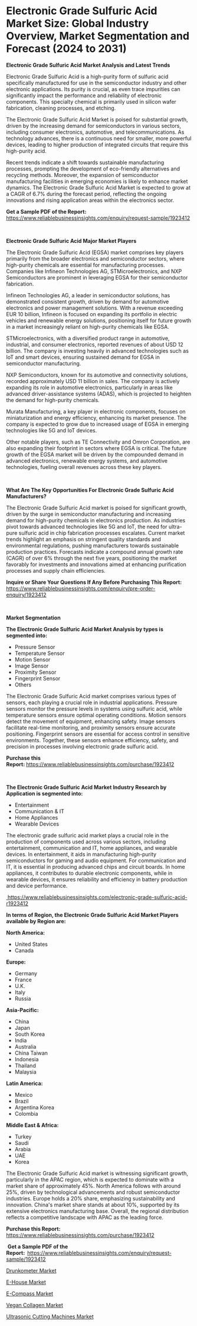 <p><h1>Electronic Grade Sulfuric Acid Market Size: Global Industry Overview, Market Segmentation and Forecast (2024 to 2031)</h1></p><p><strong>Electronic Grade Sulfuric Acid Market Analysis and Latest Trends</strong></p>
<p><p>Electronic Grade Sulfuric Acid is a high-purity form of sulfuric acid specifically manufactured for use in the semiconductor industry and other electronic applications. Its purity is crucial, as even trace impurities can significantly impact the performance and reliability of electronic components. This specialty chemical is primarily used in silicon wafer fabrication, cleaning processes, and etching.</p><p>The Electronic Grade Sulfuric Acid Market is poised for substantial growth, driven by the increasing demand for semiconductors in various sectors, including consumer electronics, automotive, and telecommunications. As technology advances, there is a continuous need for smaller, more powerful devices, leading to higher production of integrated circuits that require this high-purity acid. </p><p>Recent trends indicate a shift towards sustainable manufacturing processes, prompting the development of eco-friendly alternatives and recycling methods. Moreover, the expansion of semiconductor manufacturing facilities in emerging economies is likely to enhance market dynamics. The Electronic Grade Sulfuric Acid Market is expected to grow at a CAGR of 6.7% during the forecast period, reflecting the ongoing innovations and rising application areas within the electronics sector.</p></p>
<p><strong>Get a Sample PDF of the Report:&nbsp;</strong> <a href="https://www.reliablebusinessinsights.com/enquiry/request-sample/1923412?utm_campaign=117&utm_medium=2&utm_source=Github&utm_content=ia&utm_term=24102024&utm_id=electronic-grade-sulfuric-acid">https://www.reliablebusinessinsights.com/enquiry/request-sample/1923412</a></p>
<p>&nbsp;</p>
<p><strong>Electronic Grade Sulfuric Acid Major Market Players</strong></p>
<p><p>The Electronic Grade Sulfuric Acid (EGSA) market comprises key players primarily from the broader electronics and semiconductor sectors, where high-purity chemicals are essential for manufacturing processes. Companies like Infineon Technologies AG, STMicroelectronics, and NXP Semiconductors are prominent in leveraging EGSA for their semiconductor fabrication.</p><p>Infineon Technologies AG, a leader in semiconductor solutions, has demonstrated consistent growth, driven by demand for automotive electronics and power management solutions. With a revenue exceeding EUR 10 billion, Infineon is focused on expanding its portfolio in electric vehicles and renewable energy solutions, positioning itself for future growth in a market increasingly reliant on high-purity chemicals like EGSA.</p><p>STMicroelectronics, with a diversified product range in automotive, industrial, and consumer electronics, reported revenues of about USD 12 billion. The company is investing heavily in advanced technologies such as IoT and smart devices, ensuring sustained demand for EGSA in semiconductor manufacturing.</p><p>NXP Semiconductors, known for its automotive and connectivity solutions, recorded approximately USD 11 billion in sales. The company is actively expanding its role in automotive electronics, particularly in areas like advanced driver-assistance systems (ADAS), which is projected to heighten the demand for high-purity chemicals.</p><p>Murata Manufacturing, a key player in electronic components, focuses on miniaturization and energy efficiency, enhancing its market presence. The company is expected to grow due to increased usage of EGSA in emerging technologies like 5G and IoT devices.</p><p>Other notable players, such as TE Connectivity and Omron Corporation, are also expanding their footprint in sectors where EGSA is critical. The future growth of the EGSA market will be driven by the compounded demand in advanced electronics, renewable energy systems, and automotive technologies, fueling overall revenues across these key players.</p></p>
<p>&nbsp;</p>
<p><strong>What Are The Key Opportunities For Electronic Grade Sulfuric Acid Manufacturers?</strong></p>
<p><p>The Electronic Grade Sulfuric Acid market is poised for significant growth, driven by the surge in semiconductor manufacturing and increasing demand for high-purity chemicals in electronics production. As industries pivot towards advanced technologies like 5G and IoT, the need for ultra-pure sulfuric acid in chip fabrication processes escalates. Current market trends highlight an emphasis on stringent quality standards and environmental regulations, pushing manufacturers towards sustainable production practices. Forecasts indicate a compound annual growth rate (CAGR) of over 6% through the next five years, positioning the market favorably for investments and innovations aimed at enhancing purification processes and supply chain efficiencies.</p></p>
<p><strong>Inquire or Share Your Questions If Any Before Purchasing This Report:</strong> <a href="https://www.reliablebusinessinsights.com/enquiry/pre-order-enquiry/1923412?utm_campaign=117&utm_medium=2&utm_source=Github&utm_content=ia&utm_term=24102024&utm_id=electronic-grade-sulfuric-acid">https://www.reliablebusinessinsights.com/enquiry/pre-order-enquiry/1923412</a></p>
<p>&nbsp;</p>
<p><strong>Market Segmentation</strong></p>
<p><strong>The Electronic Grade Sulfuric Acid Market Analysis by types is segmented into:</strong></p>
<p><ul><li>Pressure Sensor</li><li>Temperature Sensor</li><li>Motion Sensor</li><li>Image Sensor</li><li>Proximity Sensor</li><li>Fingerprint Sensor</li><li>Others</li></ul></p>
<p><p>The Electronic Grade Sulfuric Acid market comprises various types of sensors, each playing a crucial role in industrial applications. Pressure sensors monitor the pressure levels in systems using sulfuric acid, while temperature sensors ensure optimal operating conditions. Motion sensors detect the movement of equipment, enhancing safety. Image sensors facilitate real-time monitoring, and proximity sensors ensure accurate positioning. Fingerprint sensors are essential for access control in sensitive environments. Together, these sensors enhance efficiency, safety, and precision in processes involving electronic grade sulfuric acid.</p></p>
<p><strong>Purchase this Report:&nbsp;</strong><a href="https://www.reliablebusinessinsights.com/purchase/1923412?utm_campaign=117&utm_medium=2&utm_source=Github&utm_content=ia&utm_term=24102024&utm_id=electronic-grade-sulfuric-acid">https://www.reliablebusinessinsights.com/purchase/1923412</a></p>
<p>&nbsp;</p>
<p><strong>The Electronic Grade Sulfuric Acid Market Industry Research by Application is segmented into:</strong></p>
<p><ul><li>Entertainment</li><li>Communication & IT</li><li>Home Appliances</li><li>Wearable Devices</li></ul></p>
<p><p>The electronic grade sulfuric acid market plays a crucial role in the production of components used across various sectors, including entertainment, communication and IT, home appliances, and wearable devices. In entertainment, it aids in manufacturing high-purity semiconductors for gaming and audio equipment. For communication and IT, it is essential in producing advanced chips and circuit boards. In home appliances, it contributes to durable electronic components, while in wearable devices, it ensures reliability and efficiency in battery production and device performance.</p></p>
<p><a href="https://www.reliablebusinessinsights.com/electronic-grade-sulfuric-acid-r1923412?utm_campaign=117&utm_medium=2&utm_source=Github&utm_content=ia&utm_term=24102024&utm_id=electronic-grade-sulfuric-acid">&nbsp;https://www.reliablebusinessinsights.com/electronic-grade-sulfuric-acid-r1923412</a></p>
<p><strong>In terms of Region, the Electronic Grade Sulfuric Acid Market Players available by Region are:</strong></p>
<p>
    <p> <strong> North America: </strong>
        <ul>
            <li>United States</li>
            <li>Canada</li>
        </ul>
        </p> 
    <p> <strong> Europe: </strong>
        <ul>
            <li>Germany</li>
            <li>France</li>
            <li>U.K.</li>
            <li>Italy</li>
            <li>Russia</li>
        </ul>
        </p> 
    <p> <strong> Asia-Pacific: </strong>
        <ul>
            <li>China</li>
            <li>Japan</li>
            <li>South Korea</li>
            <li>India</li>
            <li>Australia</li>
            <li>China Taiwan</li>
            <li>Indonesia</li>
            <li>Thailand</li>
            <li>Malaysia</li>
        </ul>
        </p> 
    <p> <strong> Latin America: </strong>
        <ul>
            <li>Mexico</li>
            <li>Brazil</li>
            <li>Argentina Korea</li>
            <li>Colombia</li>
        </ul>
        </p> 
    <p> <strong> Middle East & Africa: </strong>
        <ul>
            <li>Turkey</li>
            <li>Saudi</li>
            <li>Arabia</li>
            <li>UAE</li>
            <li>Korea</li>
        </ul>
    </p>
    </p>
<p><p>The Electronic Grade Sulfuric Acid market is witnessing significant growth, particularly in the APAC region, which is expected to dominate with a market share of approximately 45%. North America follows with around 25%, driven by technological advancements and robust semiconductor industries. Europe holds a 20% share, emphasizing sustainability and innovation. China's market share stands at about 10%, supported by its extensive electronics manufacturing base. Overall, the regional distribution reflects a competitive landscape with APAC as the leading force.</p></p>
<p><strong>Purchase this Report: </strong><a href="https://www.reliablebusinessinsights.com/purchase/1923412?utm_campaign=117&utm_medium=2&utm_source=Github&utm_content=ia&utm_term=24102024&utm_id=electronic-grade-sulfuric-acid">https://www.reliablebusinessinsights.com/purchase/1923412</a></p>
<p>&nbsp;<strong>Get a Sample PDF of the Report:&nbsp;&nbsp;</strong><a href="https://www.reliablebusinessinsights.com/enquiry/request-sample/1923412?utm_campaign=117&utm_medium=2&utm_source=Github&utm_content=ia&utm_term=24102024&utm_id=electronic-grade-sulfuric-acid">https://www.reliablebusinessinsights.com/enquiry/request-sample/1923412</a></p>
<p><strong></strong></p>
<p><p><a href="https://issuu.com/reportprime-2/docs/drunkometer-market-size-2030.pptx_1ddab5d532dd2d?utm_campaign=117&utm_medium=2&utm_source=Github&utm_content=ia&utm_term=24102024&utm_id=electronic-grade-sulfuric-acid">Drunkometer Market</a></p><p><a href="https://github.com/yoshih12/Market-Research-Report-List-4/blob/main/e-house-market.md?utm_campaign=117&utm_medium=2&utm_source=Github&utm_content=ia&utm_term=24102024&utm_id=electronic-grade-sulfuric-acid">E-House Market</a></p><p><a href="https://github.com/ryanbell8967/Market-Research-Report-List-1/blob/main/e-compass-market.md?utm_campaign=117&utm_medium=2&utm_source=Github&utm_content=ia&utm_term=24102024&utm_id=electronic-grade-sulfuric-acid">E-Compass Market</a></p><p><a href="https://www.linkedin.com/pulse/key-drivers-vegan-collagen-market-trends-future-outlook-dmjpc?utm_campaign=117&utm_medium=2&utm_source=Github&utm_content=ia&utm_term=24102024&utm_id=electronic-grade-sulfuric-acid">Vegan Collagen Market</a></p><p><a href="https://issuu.com/reportprime-2/docs/ultrasonic-cutting-machines-market-_b64151ec08b279?utm_campaign=117&utm_medium=2&utm_source=Github&utm_content=ia&utm_term=24102024&utm_id=electronic-grade-sulfuric-acid">Ultrasonic Cutting Machines Market</a></p></p>